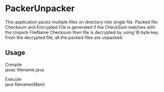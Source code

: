 # PackerUnpacker
This application packs multiple files on directory into single file. Packed file Checksum and Encrypted File is generated if the CheckSum matches with the Unpack FileName Checksum then file is decrypted by using 16 byte key. From the decrypted file, all the packed files are unpacked.

## Usage

Compile  
javac filename.java

Execute  
java filename(Main)  
